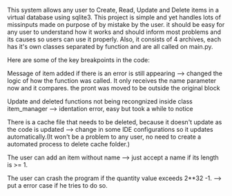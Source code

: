 This system allows any user to Create, Read, Update and Delete items in a virtual database using sqlite3. This project is simple and yet handles lots of missinputs made on purpose of by mistake by the user. 
it should be easy for any user to understand how it works and should inform most problems and its causes so users can use it properly. Also, it consists of 4 archives, each has it's own classes separated 
by function and are all called on main.py.

Here are some of the key breakpoints in the code:

Message of item added if there is an error is still appearing --> changed the logic of how the function was called. 
It only receives the name parameter now and it compares. the pront was moved to be outside the original block

Update and deleted functions not being recongnized inside class item_manager --> identation error, easy but took a while to notice

There is a cache file that needs to be deleted, because it doesn't update as the code is updated --> change in some IDE configurations so it updates automatically.(It won't be a problem to any user,
no need to create a automated process to delete cache folder.)

The user can add an item without name --> just accept a name if its length is >= 1.

The user can crash the program if the quantity value exceeds 2**32 -1. --> put a error case if he tries to do so.
